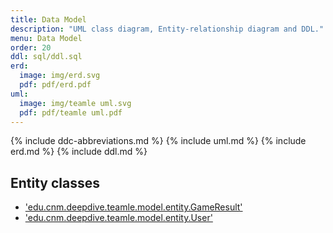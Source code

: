 ```yaml
---
title: Data Model
description: "UML class diagram, Entity-relationship diagram and DDL."
menu: Data Model
order: 20
ddl: sql/ddl.sql
erd:
  image: img/erd.svg
  pdf: pdf/erd.pdf
uml:
  image: img/teamle uml.svg
  pdf: pdf/teamle uml.pdf
---
```


{% include ddc-abbreviations.md %}
{% include uml.md %}
{% include erd.md %}
{% include ddl.md %}

## Entity classes
- ['edu.cnm.deepdive.teamle.model.entity.GameResult'](https://github.com/ddc-java-17/teamle-Tarlet1/blob/main/app/src/main/java/edu/cnm/deepdive/teamle/model/entity/GameResult.java)
- ['edu.cnm.deepdive.teamle.model.entity.User'](https://github.com/ddc-java-17/teamle-Tarlet1/blob/main/app/src/main/java/edu/cnm/deepdive/teamle/model/entity/User.java)
